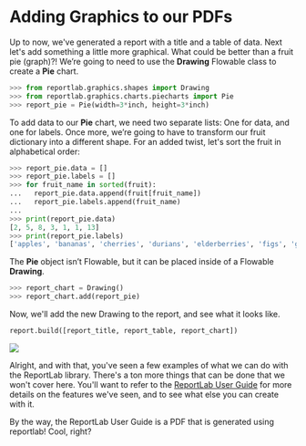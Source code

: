 # Adding Graphics to our PDFs

Up to now, we've generated a report with a title and a table of data. Next let's add something a little more graphical. What could be better than a fruit pie (graph)?! We’re going to need to use the **Drawing** Flowable class to create a **Pie** chart.

```python
>>> from reportlab.graphics.shapes import Drawing
>>> from reportlab.graphics.charts.piecharts import Pie
>>> report_pie = Pie(width=3*inch, height=3*inch)
```

To add data to our **Pie** chart, we need two separate lists: One for data, and one for labels. Once more, we’re going to have to transform our fruit dictionary into a different shape. For an added twist, let's sort the fruit in alphabetical order:

```python
>>> report_pie.data = []
>>> report_pie.labels = []
>>> for fruit_name in sorted(fruit):
...   report_pie.data.append(fruit[fruit_name])
...   report_pie.labels.append(fruit_name)
...
>>> print(report_pie.data)
[2, 5, 8, 3, 1, 1, 13]
>>> print(report_pie.labels)
['apples', 'bananas', 'cherries', 'durians', 'elderberries', 'figs', 'grapes']
```

The **Pie** object isn’t Flowable, but it can be placed inside of a Flowable **Drawing**.

```python
>>> report_chart = Drawing()
>>> report_chart.add(report_pie)
```

Now, we'll add the new Drawing to the report, and see what it looks like.

```python
report.build([report_title, report_table, report_chart])
```

![](https://d3c33hcgiwev3.cloudfront.net/imageAssetProxy.v1/kB8L5tDnR_qfC-bQ5xf6MQ_fedb9ca05eec18eb64a7f541e5b855c9_pasted-image-0-3-.png?expiry=1707004800000&hmac=EjKPIWwfoBpiQNhr5gss4JKvrHIfhFxmFuSENFqz63s)

Alright, and with that, you've seen a few examples of what we can do with the ReportLab library.  There's a ton more things that can be done that we won't cover here. You'll want to refer to the [ReportLab User Guide](https://www.reportlab.com/docs/reportlab-userguide.pdf) for more details on the features we've seen, and to see what else you can create with it.

By the way, the ReportLab User Guide is a PDF that is generated using reportlab! Cool, right?